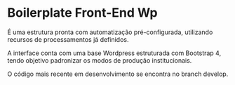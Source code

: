 # Boilerplate Front-End Wp #

É uma estrutura pronta com automatização pré-configurada, utilizando recursos de processamentos já definidos.

A interface conta com uma base Wordpress estruturada com Bootstrap 4, tendo objetivo padronizar os modos de produção institucionais.

O código mais recente em desenvolvimento se encontra no branch develop.